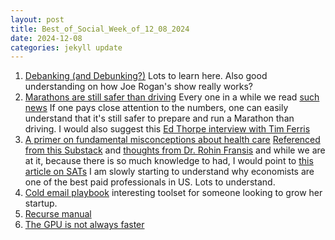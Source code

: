 ```yaml
---
layout: post
title: Best_of_Social_Week_of_12_08_2024
date: 2024-12-08
categories: jekyll update
---
```

1. [Debanking (and Debunking?)](https://www.bitsaboutmoney.com/archive/debanking-and-debunking/) Lots to learn here. Also good understanding on how Joe Rogan's show really works?
2. [Marathons are still safer than driving](https://chatgpt.com/share/67587cf0-1704-8013-add0-f3fe4a004d5c) Every one in a while we read [such news](https://www.navhindtimes.in/2024/12/09/featured/bogmalo-dentist-dies-after-taking-part-in-marathon/) If one pays close attention to the numbers, one can easily understand that it's still safer to prepare and run a Marathon than driving. I would also suggest this [Ed Thorpe interview with Tim Ferris](https://tim.blog/2022/05/24/ed-thorp/)
3. [A primer on fundamental misconceptions about health care](https://randomcriticalanalysis.com/2020/01/31/i-created-a-primer-on-fundamental-misconceptions-about-health-care/) [Referenced from this Substack](https://www.cremieux.xyz/p/grading-the-worlds-shortest-manifesto) and [thoughts from Dr. Rohin Fransis](https://www.youtube.com/watch?v=wKjb3tJ4sD8) and while we are at it, because there is so much knowledge to had, I would point to [this article on SATs](https://randomcriticalanalysis.com/2015/11/25/no-the-sat-doesnt-just-measure-income/) I am slowly starting to understand why economists are one of the best paid professionals in US. Lots to understand. 
4. [Cold email playbook](https://www.za-zu.com/blog/playbook) interesting toolset for someone looking to grow her startup. 
5. [Recurse manual](https://www.recurse.com/manual)
6. [The GPU is not always faster](https://cowfreedom.de/#dot_product/introduction)
